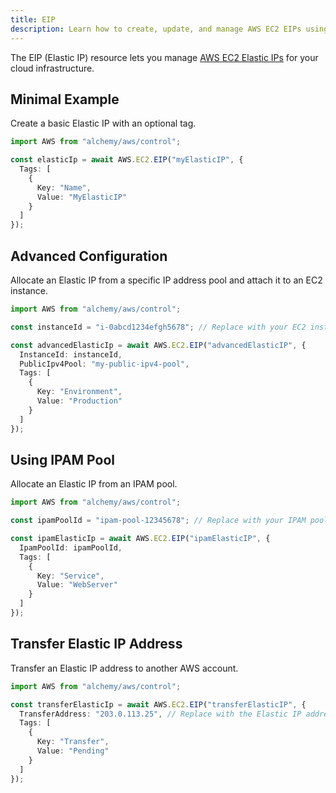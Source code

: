 ```yaml
---
title: EIP
description: Learn how to create, update, and manage AWS EC2 EIPs using Alchemy Cloud Control.
---
```


The EIP (Elastic IP) resource lets you manage [AWS EC2 Elastic IPs](https://docs.aws.amazon.com/ec2/latest/userguide/) for your cloud infrastructure.

## Minimal Example

Create a basic Elastic IP with an optional tag.

```ts
import AWS from "alchemy/aws/control";

const elasticIp = await AWS.EC2.EIP("myElasticIP", {
  Tags: [
    {
      Key: "Name",
      Value: "MyElasticIP"
    }
  ]
});
```

## Advanced Configuration

Allocate an Elastic IP from a specific IP address pool and attach it to an EC2 instance.

```ts
import AWS from "alchemy/aws/control";

const instanceId = "i-0abcd1234efgh5678"; // Replace with your EC2 instance ID

const advancedElasticIp = await AWS.EC2.EIP("advancedElasticIP", {
  InstanceId: instanceId,
  PublicIpv4Pool: "my-public-ipv4-pool",
  Tags: [
    {
      Key: "Environment",
      Value: "Production"
    }
  ]
});
```

## Using IPAM Pool

Allocate an Elastic IP from an IPAM pool.

```ts
import AWS from "alchemy/aws/control";

const ipamPoolId = "ipam-pool-12345678"; // Replace with your IPAM pool ID

const ipamElasticIp = await AWS.EC2.EIP("ipamElasticIP", {
  IpamPoolId: ipamPoolId,
  Tags: [
    {
      Key: "Service",
      Value: "WebServer"
    }
  ]
});
```

## Transfer Elastic IP Address

Transfer an Elastic IP address to another AWS account.

```ts
import AWS from "alchemy/aws/control";

const transferElasticIp = await AWS.EC2.EIP("transferElasticIP", {
  TransferAddress: "203.0.113.25", // Replace with the Elastic IP address to transfer
  Tags: [
    {
      Key: "Transfer",
      Value: "Pending"
    }
  ]
});
```